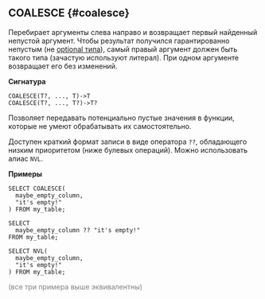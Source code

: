 ## COALESCE {#coalesce}

Перебирает аргументы слева направо и возвращает первый найденный непустой аргумент. Чтобы результат получился гарантированно непустым (не [optional типа](../../../types/optional.md)), самый правый аргумент должен быть такого типа (зачастую используют литерал). При одном аргументе возвращает его без изменений.

**Сигнатура**
```
COALESCE(T?, ..., T)->T
COALESCE(T?, ..., T?)->T?
```

Позволяет передавать потенциально пустые значения в функции, которые не умеют обрабатывать их самостоятельно.

Доступен краткий формат записи в виде оператора `??`, обладающего низким приоритетом (ниже булевых операций). Можно использовать алиас `NVL`.

**Примеры**
``` yql
SELECT COALESCE(
  maybe_empty_column,
  "it's empty!"
) FROM my_table;
```

``` yql
SELECT
  maybe_empty_column ?? "it's empty!"
FROM my_table;
```

``` yql
SELECT NVL(
  maybe_empty_column,
  "it's empty!"
) FROM my_table;
```

<span style="color: gray;">(все три примера выше эквивалентны)</span>

